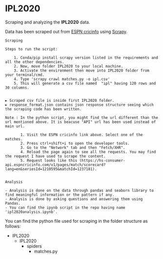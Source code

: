 
# IPL2020

Scraping and analyzing the **IPL2020** data.

Data has been scraped out from [ESPN cricinfo](https://www.espncricinfo.com/series/ipl-2020-21-1210595/match-results) using [Scrapy](https://scrapy.org/).

	
	Scraping

	Steps to run the script:
	
		1. Conda/pip install scrapy version listed in the requirements and all the other dependencies.
		2. Now, move folder IPL2020 to your local machine.
		3. Activate the environment then move into IPL2020 folder from your terminal/cmd.
		4. Type 'scrapy crawl matches.py -o ipl.csv'
		5. This will generate a csv file named  "ipl" having 120 rows and 30 columns.
		

	► Scraped csv file is inside first IPL2020 folder.
	► response_format.json contains json response structure seeing which the scraping code has been written.

	Note : In the python script, you might find the url different than the url mentioned above. It is beacuse "API" url has been used instead of main url.
	
	       1. Visit the ESPN cricinfo link above. Select one of the matches.
	       2. Press ctrl+shift+i to open the developer tools.
	       3. Go to the "Network" tab and then "Fetch/XHR".
	       4. Reload the page again to see all the requests. You may find the request I have used to scrape the content.
	       5. Request looks like this (https://hs-consumer-api.espncricinfo.com/v1/pages/match/scorecard?lang=en&seriesId=1210595&matchId=1237181).
	       
	
	Analysis
	
	- Analysis is done on the data through pandas and seaborn library to find meaningful information or the pattern if any.
	- Analysis is done by asking questions and answering them using Pandas.
	- You can find the ipynb script in the repo having name 'ipl2020analysis.ipynb'.


You can find the python file used for scraping in the folder structure as follows:
 - IPL2020
   - IPL2020
     - spiders
       - matches.py



